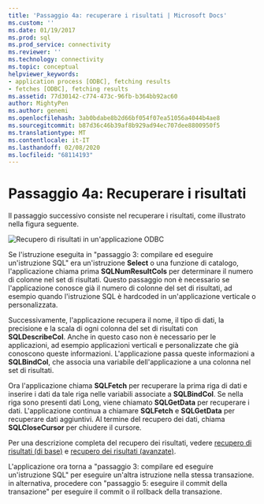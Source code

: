 ```yaml
---
title: 'Passaggio 4a: recuperare i risultati | Microsoft Docs'
ms.custom: ''
ms.date: 01/19/2017
ms.prod: sql
ms.prod_service: connectivity
ms.reviewer: ''
ms.technology: connectivity
ms.topic: conceptual
helpviewer_keywords:
- application process [ODBC], fetching results
- fetches [ODBC], fetching results
ms.assetid: 77d30142-c774-473c-96fb-b364bb92ac60
author: MightyPen
ms.author: genemi
ms.openlocfilehash: 3ab0bdabe8b2d66bf054f07ea51056a4044b4ae8
ms.sourcegitcommit: b87d36c46b39af8b929ad94ec707dee8800950f5
ms.translationtype: MT
ms.contentlocale: it-IT
ms.lasthandoff: 02/08/2020
ms.locfileid: "68114193"
---
```

# <a name="step-4a-fetch-the-results"></a>Passaggio 4a: Recuperare i risultati
Il passaggio successivo consiste nel recuperare i risultati, come illustrato nella figura seguente.  
  
 ![Recupero di risultati in un'applicazione ODBC](../../../odbc/reference/develop-app/media/pr14.gif "PR14")  
  
 Se l'istruzione eseguita in "passaggio 3: compilare ed eseguire un'istruzione SQL" era un'istruzione **Select** o una funzione di catalogo, l'applicazione chiama prima **SQLNumResultCols** per determinare il numero di colonne nel set di risultati. Questo passaggio non è necessario se l'applicazione conosce già il numero di colonne del set di risultati, ad esempio quando l'istruzione SQL è hardcoded in un'applicazione verticale o personalizzata.  
  
 Successivamente, l'applicazione recupera il nome, il tipo di dati, la precisione e la scala di ogni colonna del set di risultati con **SQLDescribeCol**. Anche in questo caso non è necessario per le applicazioni, ad esempio applicazioni verticali e personalizzate che già conoscono queste informazioni. L'applicazione passa queste informazioni a **SQLBindCol**, che associa una variabile dell'applicazione a una colonna nel set di risultati.  
  
 Ora l'applicazione chiama **SQLFetch** per recuperare la prima riga di dati e inserire i dati da tale riga nelle variabili associate a **SQLBindCol**. Se nella riga sono presenti dati Long, viene chiamato **SQLGetData** per recuperare i dati. L'applicazione continua a chiamare **SQLFetch** e **SQLGetData** per recuperare dati aggiuntivi. Al termine del recupero dei dati, chiama **SQLCloseCursor** per chiudere il cursore.  
  
 Per una descrizione completa del recupero dei risultati, vedere [recupero di risultati (di base)](../../../odbc/reference/develop-app/retrieving-results-basic.md) e [recupero dei risultati (avanzate)](../../../odbc/reference/develop-app/retrieving-results-advanced.md).  
  
 L'applicazione ora torna a "passaggio 3: compilare ed eseguire un'istruzione SQL" per eseguire un'altra istruzione nella stessa transazione. in alternativa, procedere con "passaggio 5: eseguire il commit della transazione" per eseguire il commit o il rollback della transazione.

